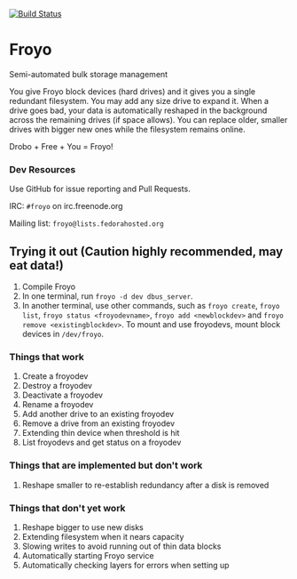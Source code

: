 [![Build Status](https://travis-ci.org/agrover/froyo.svg?branch=master)](https://travis-ci.org/agrover/froyo)

# Froyo

Semi-automated bulk storage management

You give Froyo block devices (hard drives) and it gives you a single
redundant filesystem. You may add any size drive to expand it. When a
drive goes bad, your data is automatically reshaped in the background
across the remaining drives (if space allows). You can replace older,
smaller drives with bigger new ones while the filesystem remains online.

Drobo + Free + You = Froyo!

### Dev Resources

Use GitHub for issue reporting and Pull Requests.

IRC: `#froyo` on irc.freenode.org

Mailing list: `froyo@lists.fedorahosted.org`

## Trying it out (Caution highly recommended, may eat data!)

1. Compile Froyo
1. In one terminal, run `froyo -d dev dbus_server`.
1. In another terminal, use other commands, such as `froyo create`, `froyo list`,
   `froyo status <froyodevname>`, `froyo add <newblockdev>` and `froyo remove
   <existingblockdev>`. To mount and use froyodevs, mount block devices in `/dev/froyo`.

### Things that work

1. Create a froyodev
1. Destroy a froyodev
1. Deactivate a froyodev
1. Rename a froyodev
1. Add another drive to an existing froyodev
1. Remove a drive from an existing froyodev
1. Extending thin device when threshold is hit
1. List froyodevs and get status on a froyodev

### Things that are implemented but don't work

1. Reshape smaller to re-establish redundancy after a disk is removed

### Things that don't yet work

1. Reshape bigger to use new disks
1. Extending filesystem when it nears capacity
1. Slowing writes to avoid running out of thin data blocks
1. Automatically starting Froyo service
1. Automatically checking layers for errors when setting up
